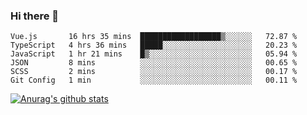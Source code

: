 ### Hi there 👋



<!--
**webB1an/webB1an** is a ✨ _special_ ✨ repository because its `README.md` (this file) appears on your GitHub profile.

Here are some ideas to get you started:

- 🔭 I’m currently working on ...
- 🌱 I’m currently learning ...
- 👯 I’m looking to collaborate on ...
- 🤔 I’m looking for help with ...
- 💬 Ask me about ...
- 📫 How to reach me: ...
- 😄 Pronouns: ...
- ⚡ Fun fact: ...
-->

<!--START_SECTION:waka-->

```text
Vue.js       16 hrs 35 mins  ██████████████████▒░░░░░░   72.87 %
TypeScript   4 hrs 36 mins   █████░░░░░░░░░░░░░░░░░░░░   20.23 %
JavaScript   1 hr 21 mins    █▒░░░░░░░░░░░░░░░░░░░░░░░   05.94 %
JSON         8 mins          ░░░░░░░░░░░░░░░░░░░░░░░░░   00.65 %
SCSS         2 mins          ░░░░░░░░░░░░░░░░░░░░░░░░░   00.17 %
Git Config   1 min           ░░░░░░░░░░░░░░░░░░░░░░░░░   00.11 %
```

<!--END_SECTION:waka-->


[![Anurag's github stats](https://github-readme-stats.vercel.app/api?username=webB1an&show_icons=true&theme=radical)](https://github.com/anuraghazra/github-readme-stats)

